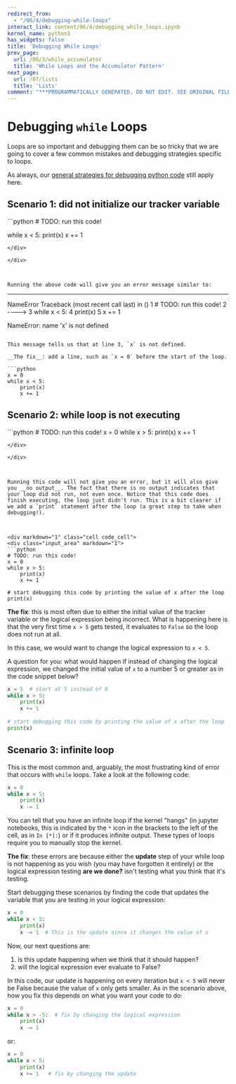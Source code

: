 ```yaml
---
redirect_from:
  - "/06/4/debugging-while-loops"
interact_link: content/06/4/debugging_while_loops.ipynb
kernel_name: python3
has_widgets: false
title: 'Debugging While Loops'
prev_page:
  url: /06/3/while_accumulator
  title: 'While Loops and the Accumulator Pattern'
next_page:
  url: /07/lists
  title: 'Lists'
comment: "***PROGRAMMATICALLY GENERATED, DO NOT EDIT. SEE ORIGINAL FILES IN /content***"
---
```



Debugging `while` Loops
==================

Loops are so important and debugging them can be so tricky that we are going to cover a few common mistakes and debugging strategies specific to loops.

As always, our [general strategies for debugging python code](../../02/4/debugging_python_code.html) still apply here.



Scenario 1: did not initialize our tracker variable
------------------------------



<div markdown="1" class="cell code_cell">
<div class="input_area" markdown="1">
```python
# TODO: run this code!

while x < 5:
    print(x)
    x += 1

```
</div>

</div>



Running the above code will give you an error message similar to:

```
---------------------------------------------------------------------------
NameError                                 Traceback (most recent call last)
<ipython-input-1-e02499b1260a> in <module>()
      1 # TODO: run this code!
      2 
----> 3 while x < 5:
      4     print(x)
      5     x += 1

NameError: name 'x' is not defined

```

This message tells us that at line 3, `x` is not defined.

__The fix__: add a line, such as `x = 0` before the start of the loop. 

```python
x = 0
while x < 5:
    print(x)
    x += 1
```



Scenario 2: while loop is not executing
------------------------------



<div markdown="1" class="cell code_cell">
<div class="input_area" markdown="1">
```python
# TODO: run this code!
x = 0
while x > 5:
    print(x)
    x += 1

```
</div>

</div>



Running this code will not give you an error, but it will also give you __no output__. The fact that there is no output indicates that your loop did not run, not even once. Notice that this code does finish executing, the loop just didn't run. This is a bit clearer if we add a `print` statement after the loop (a great step to take when debugging!).



<div markdown="1" class="cell code_cell">
<div class="input_area" markdown="1">
```python
# TODO: run this code!
x = 0
while x > 5:
    print(x)
    x += 1
    
# start debugging this code by printing the value of x after the loop
print(x) 

```
</div>

</div>



__The fix__: this is most often due to either the initial value of the tracker variable or the logical expression being incorrect. What is happening here is that the very first time `x > 5` gets tested, it evaluates to `False` so the loop does not run at all.

In this case, we would want to change the logical expression to `x < 5`. 

A question for you: what would happen if instead of changing the logical expression, we changed the initial value of `x` to a number 5 or greater as in the code snippet below?

```python
x = 5  # start at 5 instead of 0
while x > 5:
    print(x)
    x += 1
    
# start debugging this code by printing the value of x after the loop
print(x) 
```



Scenario 3: infinite loop
------------------------------

This is the most common and, arguably, the most frustrating kind of error that occurs with `while` loops. Take a look at the following code:

```python
x = 0
while x < 5:
    print(x)
    x -= 1
```

You can tell that you have an infinite loop if the kernel "hangs" (in jupyter notebooks, this is indicated by the `*` icon in the brackets to the left of the cell, as in `In [*]:`) or if it produces infinite output. These types of loops require you to manually stop the kernel.

__The fix__: these errors are because either the __update__ step of your while loop is not happening as you wish (you may have forgotten it entirely) or the logical expression testing __are we done?__ isn't testing what you think that it's testing.

Start debugging these scenarios by finding the code that updates the variable that you are testing in your logical expression:

```python
x = 0
while x < 5:
    print(x)
    x -= 1  # This is the update since it changes the value of x
```

Now, our next questions are:
1. is this update happening when we think that it should happen?
2. will the logical expression ever evaluate to False?

In this code, our update is happening on every iteration but `x < 5` will never be False because the value of `x` only gets smaller. As in the scenario above, how you fix this depends on what you want your code to do:

```python
x = 0
while x > -5:  # fix by changing the logical expression
    print(x)
    x -= 1
```

or:

```python
x = 0
while x < 5:  
    print(x)
    x += 1   # fix by changing the update
```

